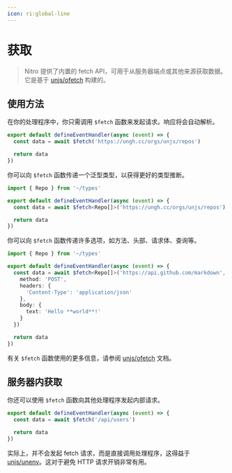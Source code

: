 ```yaml
---
icon: ri:global-line
---
```


# 获取

> Nitro 提供了内置的 fetch API，可用于从服务器端点或其他来源获取数据。它是基于 [unjs/ofetch](https://ofetch.unjs.io) 构建的。

## 使用方法

在你的处理程序中，你只需调用 `$fetch` 函数来发起请求。响应将会自动解析。

```ts [路由处理程序]
export default defineEventHandler(async (event) => {
  const data = await $fetch('https://ungh.cc/orgs/unjs/repos')

  return data
})
```

你可以向 `$fetch` 函数传递一个泛型类型，以获得更好的类型推断。

```ts [路由处理程序]
import { Repo } from '~/types'

export default defineEventHandler(async (event) => {
  const data = await $fetch<Repo[]>('https://ungh.cc/orgs/unjs/repos')

  return data
})
```

你可以向 `$fetch` 函数传递许多选项，如方法、头部、请求体、查询等。

```ts [路由处理程序]
import { Repo } from '~/types'

export default defineEventHandler(async (event) => {
  const data = await $fetch<Repo[]>('https://api.github.com/markdown', {
    method: 'POST',
    headers: {
      'Content-Type': 'application/json'
    },
    body: {
      text: 'Hello **world**!'
    }
  })

  return data
})
```

有关 `$fetch` 函数使用的更多信息，请参阅 [unjs/ofetch](https://ofetch.unjs.io) 文档。

## 服务器内获取

你还可以使用 `$fetch` 函数向其他处理程序发起内部请求。

```ts [路由处理程序]
export default defineEventHandler(async (event) => {
  const data = await $fetch('/api/users')

  return data
})
```

实际上，并不会发起 fetch 请求，而是直接调用处理程序，这得益于 [unjs/unenv](https://unenv.unjs.io)。这对于避免 HTTP 请求开销非常有用。
